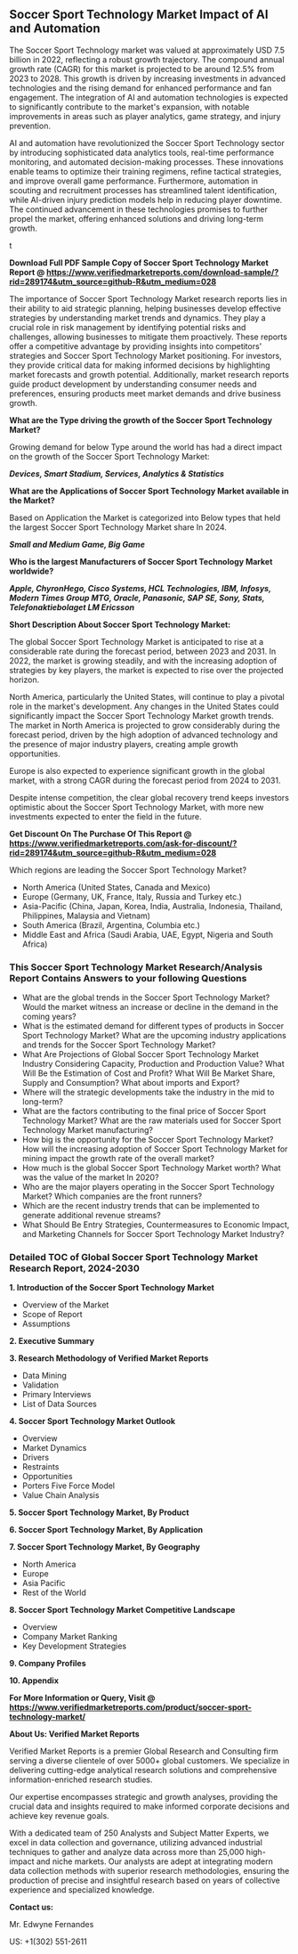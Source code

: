 <h2>Soccer Sport Technology Market Impact of AI and Automation</h2><p>The Soccer Sport Technology market was valued at approximately USD 7.5 billion in 2022, reflecting a robust growth trajectory. The compound annual growth rate (CAGR) for this market is projected to be around 12.5% from 2023 to 2028. This growth is driven by increasing investments in advanced technologies and the rising demand for enhanced performance and fan engagement. The integration of AI and automation technologies is expected to significantly contribute to the market's expansion, with notable improvements in areas such as player analytics, game strategy, and injury prevention.</p><p>AI and automation have revolutionized the Soccer Sport Technology sector by introducing sophisticated data analytics tools, real-time performance monitoring, and automated decision-making processes. These innovations enable teams to optimize their training regimens, refine tactical strategies, and improve overall game performance. Furthermore, automation in scouting and recruitment processes has streamlined talent identification, while AI-driven injury prediction models help in reducing player downtime. The continued advancement in these technologies promises to further propel the market, offering enhanced solutions and driving long-term growth.</p>t</p><p id="" class=""><strong>Download Full PDF Sample Copy of Soccer Sport Technology Market Report @ <a href="https://www.verifiedmarketreports.com/download-sample/?rid=289174&utm_source=github-R&utm_medium=028" target="_blank">https://www.verifiedmarketreports.com/download-sample/?rid=289174&utm_source=github-R&utm_medium=028</a></strong></p><p>The importance of&nbsp;Soccer Sport Technology Market research reports lies in their ability to aid strategic planning, helping businesses develop effective strategies by understanding market trends and dynamics. They play a crucial role in risk management by identifying potential risks and challenges, allowing businesses to mitigate them proactively. These reports offer a competitive advantage by providing insights into competitors' strategies and Soccer Sport Technology Market positioning. For investors, they provide critical data for making informed decisions by highlighting market forecasts and growth potential. Additionally, market research reports guide product development by understanding consumer needs and preferences, ensuring products meet market demands and drive business growth.</p><p><strong>What are the&nbsp;Type driving the growth of the Soccer Sport Technology Market?</strong></p><p id="" class="">Growing demand for below Type around the world has had a direct impact on the growth of the Soccer Sport Technology Market:</p><em><strong>Devices, Smart Stadium, Services, Analytics & Statistics</strong></em></p><strong>What are the&nbsp;Applications&nbsp;of Soccer Sport Technology Market available in the Market?</strong></p><p id="" class="">Based on Application the Market is categorized into Below types that held the largest Soccer Sport Technology Market share In 2024.</p><em><strong>Small and Medium Game, Big Game</strong></em></p><strong>Who is the largest Manufacturers of Soccer Sport Technology Market worldwide?</strong></p><p><em><strong>Apple, ChyronHego, Cisco Systems, HCL Technologies, IBM, Infosys, Modern Times Group MTG, Oracle, Panasonic, SAP SE, Sony, Stats, Telefonaktiebolaget LM Ericsson</strong></em></p><p id="" class=""><strong>Short Description About Soccer Sport Technology Market:</strong></p><p>The global Soccer Sport Technology Market is anticipated to rise at a considerable rate during the forecast period, between 2023 and 2031. In 2022, the market is growing steadily, and with the increasing adoption of strategies by key players, the market is expected to rise over the projected horizon.</p><p>North America, particularly the United States, will continue to play a pivotal role in the market's development. Any changes in the United States could significantly impact the Soccer Sport Technology Market growth trends. The market in North America is projected to grow considerably during the forecast period, driven by the high adoption of advanced technology and the presence of major industry players, creating ample growth opportunities.</p><p>Europe is also expected to experience significant growth in the global market, with a strong CAGR during the forecast period from 2024 to 2031.</p><p>Despite intense competition, the clear global recovery trend keeps investors optimistic about the Soccer Sport Technology Market, with more new investments expected to enter the field in the future.</p><p id="" class=""><strong>Get Discount On The Purchase Of This Report @ <a href="https://www.verifiedmarketreports.com/ask-for-discount/?rid=289174&utm_source=github-R&utm_medium=028" target="_blank">https://www.verifiedmarketreports.com/ask-for-discount/?rid=289174&utm_source=github-R&utm_medium=028</a></strong></p>Which regions are leading the Soccer Sport Technology Market?</p><ul><li>North America (United States, Canada and Mexico)</li><li>Europe (Germany, UK, France, Italy, Russia and Turkey etc.)</li><li>Asia-Pacific (China, Japan, Korea, India, Australia, Indonesia, Thailand, Philippines, Malaysia and Vietnam)</li><li>South America (Brazil, Argentina, Columbia etc.)</li><li>Middle East and Africa (Saudi Arabia, UAE, Egypt, Nigeria and South Africa)</li></ul><h3 id="" class="">This Soccer Sport Technology Market Research/Analysis Report Contains Answers to your following Questions</h3><ul><li>What are the global trends in the Soccer Sport Technology Market? Would the market witness an increase or decline in the demand in the coming years?</li><li>What is the estimated demand for different types of products in Soccer Sport Technology Market? What are the upcoming industry applications and trends for the Soccer Sport Technology Market?</li><li>What Are Projections of Global Soccer Sport Technology Market Industry Considering Capacity, Production and Production Value? What Will Be the Estimation of Cost and Profit? What Will Be Market Share, Supply and Consumption? What about imports and Export?</li><li>Where will the strategic developments take the industry in the mid to long-term?</li><li>What are the factors contributing to the final price of Soccer Sport Technology Market? What are the raw materials used for Soccer Sport Technology Market manufacturing?</li><li>How big is the opportunity for the Soccer Sport Technology Market? How will the increasing adoption of Soccer Sport Technology Market for mining impact the growth rate of the overall market?</li><li>How much is the global Soccer Sport Technology Market worth? What was the value of the market In 2020?</li><li>Who are the major players operating in the Soccer Sport Technology Market? Which companies are the front runners?</li><li>Which are the recent industry trends that can be implemented to generate additional revenue streams?</li><li>What Should Be Entry Strategies, Countermeasures to Economic Impact, and Marketing Channels for Soccer Sport Technology Market Industry?</li></ul><h3 id="" class="">Detailed TOC of Global Soccer Sport Technology Market Research Report, 2024-2030</h3><p id="" class=""><strong>1. Introduction of the Soccer Sport Technology Market</strong></p><ul><li>Overview of the Market</li><li>Scope of Report</li><li>Assumptions</li></ul><p id="" class=""><strong>2. Executive Summary</strong></p><p id="" class=""><strong>3. Research Methodology of Verified Market Reports</strong></p><ul><li>Data Mining</li><li>Validation</li><li>Primary Interviews</li><li>List of Data Sources</li></ul><p id="" class=""><strong>4. Soccer Sport Technology Market Outlook</strong></p><ul><li>Overview</li><li>Market Dynamics</li><li>Drivers</li><li>Restraints</li><li>Opportunities</li><li>Porters Five Force Model</li><li>Value Chain Analysis</li></ul><p id="" class=""><strong>5. Soccer Sport Technology Market, By Product</strong></p><p id="" class=""><strong>6. Soccer Sport Technology Market, By Application</strong></p><p id="" class=""><strong>7. Soccer Sport Technology Market, By Geography</strong></p><ul><li>North America</li><li>Europe</li><li>Asia Pacific</li><li>Rest of the World</li></ul><p id="" class=""><strong>8. Soccer Sport Technology Market Competitive Landscape</strong></p><ul><li>Overview</li><li>Company Market Ranking</li><li>Key Development Strategies</li></ul><p id="" class=""><strong>9. Company Profiles</strong></p><p id="" class=""><strong>10. Appendix</strong></p><p id="" class=""><strong>For More Information or Query, Visit @ <a href="https://www.verifiedmarketreports.com/product/soccer-sport-technology-market/" target="_blank">https://www.verifiedmarketreports.com/product/soccer-sport-technology-market/</a></strong></p><p id="" class=""><strong>About Us: Verified Market Reports</strong></p><p id="" class="">Verified Market Reports is a premier Global Research and Consulting firm serving a diverse clientele of over 5000+ global customers. We specialize in delivering cutting-edge analytical research solutions and comprehensive information-enriched research studies.</p><p id="" class="">Our expertise encompasses strategic and growth analyses, providing the crucial data and insights required to make informed corporate decisions and achieve key revenue goals.</p><p id="" class="">With a dedicated team of 250 Analysts and Subject Matter Experts, we excel in data collection and governance, utilizing advanced industrial techniques to gather and analyze data across more than 25,000 high-impact and niche markets. Our analysts are adept at integrating modern data collection methods with superior research methodologies, ensuring the production of precise and insightful research based on years of collective experience and specialized knowledge.</p><p id="" class=""><strong>Contact us:</strong></p><p id="" class="">Mr. Edwyne Fernandes</p><p id="" class="">US: +1(302) 551-2611</p>